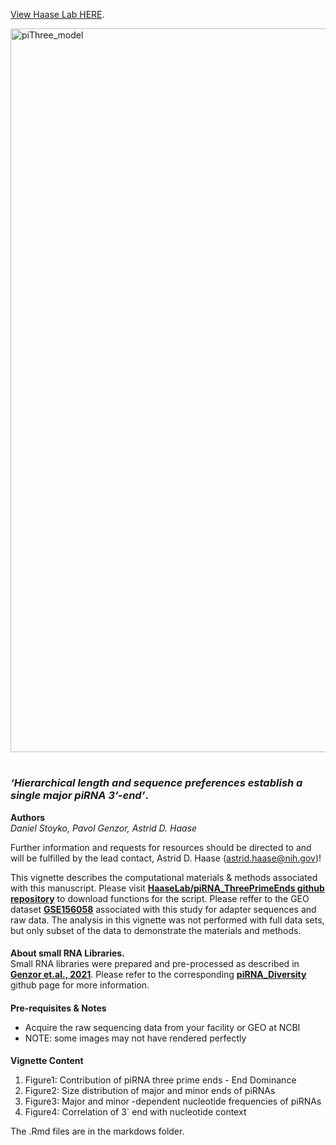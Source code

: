 [View Haase Lab HERE](https://www.niddk.nih.gov/research-funding/at-niddk/labs-branches/laboratory-cell-molecular-biology/rna-biology-section). 

<img width="1158" alt="piThree_model" src="https://user-images.githubusercontent.com/11409899/158732451-3a4466c8-61f2-4873-99e3-37ebf15c6dcd.png">


#
### __*‘Hierarchical length and sequence preferences establish a single major piRNA 3’-end’*__. 

__Authors__  
*Daniel Stoyko, Pavol Genzor, Astrid D. Haase*  


Further information and requests for resources should be directed to and will be fulfilled by the lead contact, Astrid D. Haase (astrid.haase@nih.gov)!


This vignette describes the computational materials & methods associated with this manuscript. Please visit [**HaaseLab/piRNA_ThreePrimeEnds github repository**](https://github.com/HaaseLab/piRNA_ThreePrimeEnds) to download functions for the script. Please reffer to the GEO dataset [**GSE156058**](https://www.ncbi.nlm.nih.gov/geo/query/acc.cgi?acc=GSE156058) associated with this study for adapter sequences and raw data. The analysis in this vignette was not performed with full data sets, but only subset of the data to demonstrate the materials and methods.

####
__About small RNA Libraries.__  
Small RNA libraries were prepared and pre-processed as described in [**Genzor et.al., 2021**](https://genome.cshlp.org/content/31/11/2058.short). Please refer to the corresponding [**piRNA_Diversity**](https://github.com/HaaseLab/piRNA_Diversity/) github page for more information. 

####
__Pre-requisites & Notes__  
  * Acquire the raw sequencing data from your facility or GEO at NCBI
  * NOTE: some images may not have rendered perfectly

####
__Vignette Content__  

  1. Figure1: Contribution of piRNA three prime ends - End Dominance
  2. Figure2: Size distribution of major and minor ends of piRNAs
  3. Figure3: Major and minor -dependent nucleotide frequencies of piRNAs
  4. Figure4: Correlation of 3` end with nucleotide context

The .Rmd files are in the markdows folder. 

